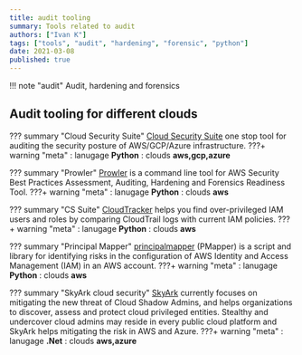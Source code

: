 ```yaml
---
title: audit tooling
summary: Tools related to audit
authors: ["Ivan K"]
tags: ["tools", "audit", "hardening", "forensic", "python"]
date: 2021-03-08
published: true
---
```


!!! note "audit"
    Audit, hardening and forensics

## Audit tooling for different clouds

??? summary "Cloud Security Suite"
    [Cloud Security Suite][1]
    one stop tool for auditing the security posture of AWS/GCP/Azure infrastructure.
    ???+ warning "meta"
        : lanugage **Python**
        : clouds **aws,gcp,azure**

??? summary "Prowler"
    [Prowler][2]
    is a command line tool for AWS Security Best Practices Assessment, Auditing, Hardening and Forensics Readiness Tool.
    ???+ warning "meta"
        : lanugage **Python**
        : clouds **aws**

??? summary "CS Suite"
    [CloudTracker][3]
    helps you find over-privileged IAM users and roles by comparing CloudTrail logs with current IAM policies.
    ???+ warning "meta"
        : lanugage **Python**
        : clouds **aws**

??? summary "Principal Mapper"
    [principalmapper][pmapper]
    (PMapper) is a script and library for identifying risks in the configuration of AWS Identity and Access Management (IAM) in an AWS account.
    ???+ warning "meta"
        : lanugage **Python**
        : clouds **aws**

??? summary "SkyArk cloud security"
    [SkyArk][pmapper]
    currently focuses on mitigating the new threat of Cloud Shadow Admins, and helps organizations to discover, assess and protect cloud privileged entities. Stealthy and undercover cloud admins may reside in every public cloud platform and SkyArk helps mitigating the risk in AWS and Azure.
    ???+ warning "meta"
        : lanugage **.Net**
        : clouds **aws,azure**

[1]: https://github.com/SecurityFTW/cs-suite
[2]: https://github.com/ik-security/prowler
[3]: https://github.com/duo-labs/cloudtracker
[pmapper]: https://github.com/nccgroup/PMapper
[skyark]: https://github.com/cyberark/SkyArk

